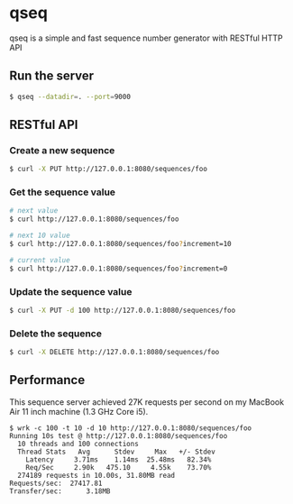 qseq
===
qseq is a simple and fast sequence number generator with RESTful HTTP API

## Run the server

```bash
$ qseq --datadir=. --port=9000
```

## RESTful API

### Create a new sequence

```bash
$ curl -X PUT http://127.0.0.1:8080/sequences/foo
```

### Get the sequence value

```bash
# next value
$ curl http://127.0.0.1:8080/sequences/foo

# next 10 value
$ curl http://127.0.0.1:8080/sequences/foo?increment=10

# current value
$ curl http://127.0.0.1:8080/sequences/foo?increment=0
```

### Update the sequence value

```bash
$ curl -X PUT -d 100 http://127.0.0.1:8080/sequences/foo
```

### Delete the sequence

```bash
$ curl -X DELETE http://127.0.0.1:8080/sequences/foo
```

## Performance

This sequence server achieved 27K requests per second on my MacBook Air 11 inch machine (1.3 GHz Core i5).

```
$ wrk -c 100 -t 10 -d 10 http://127.0.0.1:8080/sequences/foo
Running 10s test @ http://127.0.0.1:8080/sequences/foo
  10 threads and 100 connections
  Thread Stats   Avg      Stdev     Max   +/- Stdev
    Latency     3.71ms    1.14ms  25.48ms   82.34%
    Req/Sec     2.90k   475.10     4.55k    73.70%
  274189 requests in 10.00s, 31.80MB read
Requests/sec:  27417.81
Transfer/sec:      3.18MB
```
